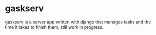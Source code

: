 # gaskserv
gaskserv is a server app written with django that manages tasks and the time it takes to finish them, still work in progress.
